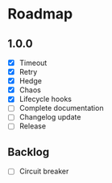 # Roadmap

## 1.0.0

-   [x] Timeout
-   [x] Retry
-   [x] Hedge
-   [x] Chaos
-   [x] Lifecycle hooks
-   [ ] Complete documentation
-   [ ] Changelog update
-   [ ] Release

## Backlog

-   [ ] Circuit breaker
